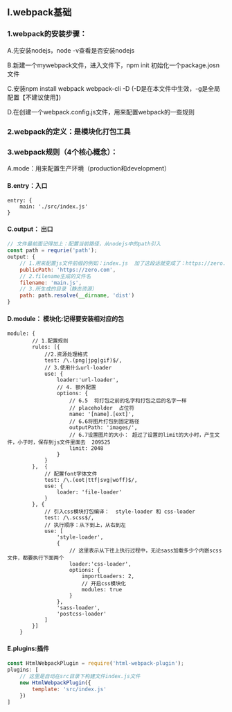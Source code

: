 ## I.webpack基础

### 1.webpack的安装步骤：

A.先安装nodejs，node -v查看是否安装nodejs

B.新建一个mywebpack文件，进入文件下，npm init  初始化一个package.josn文件

C.安装npm install webpack webpack-cli  -D   (-D是在本文件中生效，-g是全局配置【不建议使用】)

D.在创建一个webpack.config.js文件，用来配置webpack的一些规则

### 2.webpack的定义：是模块化打包工具

### 3.webpack规则（4个核心概念）：

A.mode：用来配置生产环境（production和development）

#### B.entry：入口

```
entry: {
    main: './src/index.js'
}
```



#### C.output： 出口  

```js
// 文件最前面记得加上：配置当前路径，从nodejs中的path引入
const path = requrie('path');
output: {
    // 1.用来配置js文件前缀的例如：index.js  加了这段话就变成了：https://zero.com/index.js文件
    publicPath: 'https://zero.com',
    // 2.filename生成的文件名
    filename: 'main.js',
    // 3.所生成的目录（静态资源）
    path: path.resolve(__dirname, 'dist')
}
```



#### D.module： 模块化:记得要安装相对应的包

```
module: {
		// 1.配置规则
        rules: [{
            //2.资源处理格式
            test: /\.(png|jpg|gif)$/,
            // 3.使用什么url-loader
            use: {
                loader:'url-loader',
                // 4. 额外配置
                options: {
                    // 6.5  将打包之前的名字和打包之后的名字一样
                    // placeholder  占位符
                    name: '[name].[ext]',
                    // 6.6将图片打包到固定路径
                    outputPath: 'images/',
                    // 6.7设置图片的大小： 超过了设置的limit的大小时，产生文件，小于时，保存到js文件里面去  209525
                    limit: 2048
                }
            }
        },  {
            // 配置font字体文件
            test: /\.(eot|ttf|svg|woff)$/,
            use: {
                loader: 'file-loader'
            }
        }, {
            // 引入css模块打包编译：  style-loader 和 css-loader
            test: /\.scss$/,
            // 执行顺序：从下到上，从右到左
            use: [
                'style-loader', 
                {
                    // 这里表示从下往上执行过程中，无论sass加载多少个内嵌scss文件，都要执行下面两个
                    loader:'css-loader',
                    options: {
                        importLoaders: 2,
                        // 开启css模块化
                        modules: true
                    }
                },
                'sass-loader',
                'postcss-loader'
            ]
        }]
    }
```



#### E.plugins:插件

```js
const HtmlWebpackPlugin = require('html-webpack-plugin');
plugins: [
    // 这里是自动在src目录下构建文件index.js文件  
    new HtmlWebpackPlugin({
        template: 'src/index.js'
    })
]
```

